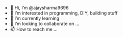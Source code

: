 - 👋 Hi, I’m @ajaysharma9696
- 👀 I’m interested in programming, DIY, building stuff
- 🌱 I’m currently learning 
- 💞️ I’m looking to collaborate on ...
- 📫 How to reach me ...

<!---
ajaysharma9696/ajaysharma9696 is a ✨ special ✨ repository because its `README.md` (this file) appears on your GitHub profile.
You can click the Preview link to take a look at your changes.
--->

